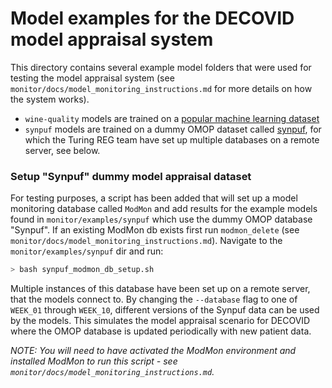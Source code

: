 # Model examples for the DECOVID model appraisal system

This directory contains several example model folders that were used for testing the model appraisal system (see `monitor/docs/model_monitoring_instructions.md` for more details on how the system works).

- `wine-quality` models are trained on a [popular machine learning dataset](http://archive.ics.uci.edu/ml/machine-learning-databases/wine-quality/)
- `synpuf` models are trained on a dummy OMOP dataset called [synpuf](https://forums.ohdsi.org/t/synpuf/4936), for which the Turing REG team have set up multiple databases on a remote server, see below.

### Setup "Synpuf" dummy model appraisal dataset

For testing purposes, a script has been added that will set up a model monitoring database called `ModMon` and add results for the example models found in `monitor/examples/synpuf` which use the dummy OMOP database "Synpuf". If an existing ModMon db exists first run `modmon_delete` (see `monitor/docs/model_monitoring_instructions.md`). Navigate to the `monitor/examples/synpuf` dir and run:

```bash
> bash synpuf_modmon_db_setup.sh
```

Multiple instances of this database have been set up on a remote server, that the models connect to. By changing the `--database` flag to one of `WEEK_01` through `WEEK_10`, different versions of the Synpuf data can be used by the models. This simulates the model appraisal scenario for DECOVID where the OMOP database is updated periodically with new patient data.

*NOTE: You will need to have activated the ModMon environment and installed ModMon to run this script - see `monitor/docs/model_monitoring_instructions.md`.*
